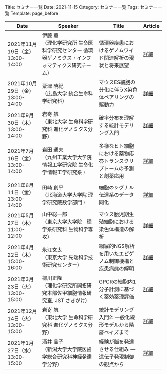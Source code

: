 Title: セミナー一覧
Date: 2021-11-15
Category: セミナー一覧
Tags: セミナー一覧
Template: page_before

|              Date              |                                             Speaker                                              |                              Title                               |                              Article                               |
|--------------------------------|--------------------------------------------------------------------------------------------------|------------------------------------------------------------------|--------------------------------------------------------------------|
|2021年11月19日（金） 13:00-14:00|伊藤 薫 <br>（理化学研究所 生命医科学研究センター 循環器ゲノミクス・インフォマティクス研究チーム）|循環器疾患におけるゲノムワイド関連解析の現状と将来展望            |<a href="https://amedprime-nakatolab.github.io/Seminar/9.html">詳細 |
|2021年10月29日（金） 13:00-14:00|粟津 暁紀<br>（広島大学 統合生命科学研究科）                                                      |マウスES細胞の分化に伴うX染色体ペアリングの駆動力                 |<a href="https://amedprime-nakatolab.github.io/Seminar/8.html">詳細 |
|2021年9月30日（木） 13:00-14:00 |岩嵜 航<br>（東北大学 生命科学研究科 進化ゲノミクス分野）                                         |確率分布を理解する統計モデリング入門                              |<a href="https://amedprime-nakatolab.github.io/Seminar/7.html">詳細 |
|2021年7月16日（金） 13:00-14:00 |岩田 通夫<br>（九州工業大学大学院 情報工学研究院 生命化学情報工学研究系 ）                        |多様なヒト細胞における薬物応答トランスクリプトームの予測と創薬応用|<a href="https://amedprime-nakatolab.github.io/Seminar/6.html">詳細 |
|2021年6月11日（金） 13:00-14:00 |田崎 創平<br>（北海道大学大学院 理学研究院数学部門 ）                                             |細胞のシグナル伝達系のデータ同化                                  |<a href="https://amedprime-nakatolab.github.io/Seminar/5.html">詳細 |
|2021年5月27日（木） 11:00-12:00 |山中総一郎 <br>（東京大学大学院　理学系研究科  生物科学専攻）                                     |マウス胎児期生殖細胞における染色体構造の解析                      |<a href="https://amedprime-nakatolab.github.io/Seminar/4.html">詳細 |
|2021年4月22日（木） 15:00-16:00 |永江玄太 <br>（東京大学 先端科学技術研究センター）                                                |網羅的NGS解析を用いたエピゲノム制御機構と疾患病態の解明           |<a href="https://amedprime-nakatolab.github.io/Seminar/3.html">詳細 |
|2021年3月23日（火） 13:00-15:00 |柳川正隆 <br>（理化学研究所開拓研究本部佐甲細胞情報研究室, JST さきがけ）                         |GPCRの細胞内1分子計測に基づく薬効薬理評価                         |<a href="https://amedprime-nakatolab.github.io/Seminar/2.html">詳細 |
|2021年12月14日（火） 13:00-15:00|岩嵜 航<br>（東北大学 生命科学研究科 進化ゲノミクス分野）                                         |統計モデリング入門2: 一般化線形モデルから階層ベイズまで           |<a href="https://amedprime-nakatolab.github.io/Seminar/10.html">詳細|
|2021年1月27日（水） 13:00-15:00 |酒井 晶子 <br>（新潟大学大学院医歯学総合研究科神経発達学分野）                                    |経験が脳を発達させる仕組み ― 遺伝子発現制御の観点から             |<a href="https://amedprime-nakatolab.github.io/Seminar/1.html">詳細 |
